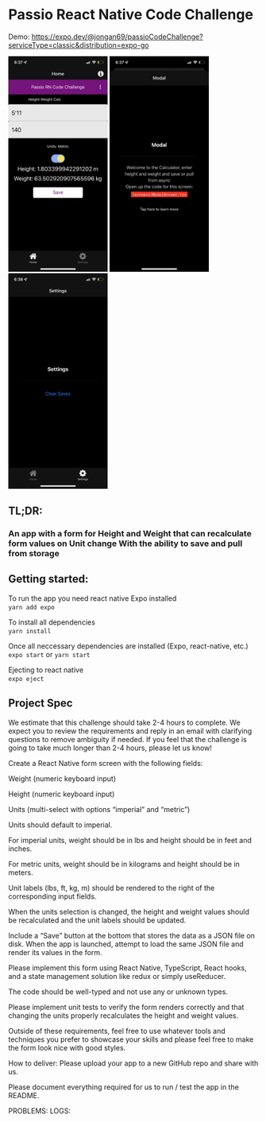 # Passio React Native Code Challenge

Demo: https://expo.dev/@jongan69/passioCodeChallenge?serviceType=classic&distribution=expo-go

<p align="left">
  <img src="/assets/images/IMG_1825.PNG" width="200" title="Home Screen">
  <img src="/assets/images/IMG_1826.PNG" width="200" alt="Modal Screen">
   <img src="/assets/images/IMG_1827.PNG" width="200" alt="Settings Screen">
</p>


## TL;DR:

### An app with a form for Height and Weight that can recalculate form values on Unit change With the ability to save and pull from storage 

## Getting started:

To run the app you need react native Expo installed <br/>
`yarn add expo`

To install all dependencies <br/>
`yarn install`

Once all neccessary dependencies are installed (Expo, react-native, etc.) <br/>
`expo start` or  `yarn start`

Ejecting to react native <br/>
`expo eject`

## Project Spec

We estimate that this challenge should take 2-4 hours to complete. We expect you to review the requirements and reply in an email with clarifying questions to remove ambiguity if needed. If you feel that the challenge is going to take much longer than 2-4 hours, please let us know!

Create a React Native form screen with the following fields:

Weight (numeric keyboard input)

Height (numeric keyboard input)

Units (multi-select with options “imperial” and “metric”)

Units should default to imperial.

For imperial units, weight should be in lbs and height should be in feet and inches.

For metric units, weight should be in kilograms and height should be in meters.

Unit labels (lbs, ft, kg, m) should be rendered to the right of the corresponding input fields.

When the units selection is changed, the height and weight values should be recalculated and the unit labels should be updated.

Include a “Save” button at the bottom that stores the data as a JSON file on disk. When the app is launched, attempt to load the same JSON file and render its values in the form.

Please implement this form using React Native, TypeScript, React hooks, and a state management solution like redux or simply useReducer.

The code should be well-typed and not use any or unknown types.

Please implement unit tests to verify the form renders correctly and that changing the units properly recalculates the height and weight values.

Outside of these requirements, feel free to use whatever tools and techniques you prefer to showcase your skills and please feel free to make the form look nice with good styles.

How to deliver: Please upload your app to a new GitHub repo and share with us.

Please document everything required for us to run / test the app in the README.


PROBLEMS:
LOGS:

